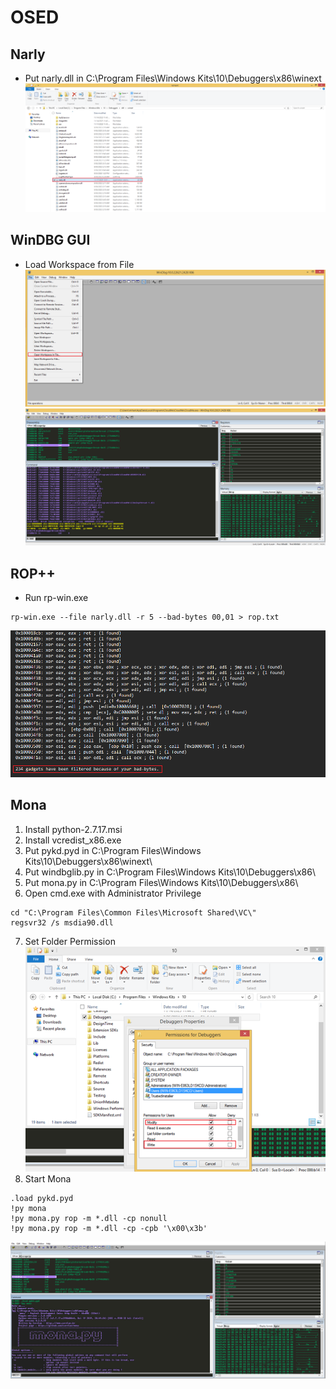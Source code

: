 # OSED
## Narly
* Put narly.dll in C:\Program Files\Windows Kits\10\Debuggers\x86\winext\
![Alt text](Images/image-2.png)

## WinDBG GUI
* Load Workspace from File
![Alt text](Images/image.png)
![Alt text](Images/image-1.png)

## ROP++
* Run rp-win.exe
```
rp-win.exe --file narly.dll -r 5 --bad-bytes 00,01 > rop.txt
```
![Alt text](Images/image-3.png)

## Mona
1. Install python-2.7.17.msi
2. Install vcredist_x86.exe
3. Put pykd.pyd in C:\Program Files\Windows Kits\10\Debuggers\x86\winext\
4. Put windbglib.py in C:\Program Files\Windows Kits\10\Debuggers\x86\
5. Put mona.py in C:\Program Files\Windows Kits\10\Debuggers\x86\
6. Open cmd.exe with Administrator Privilege
```
cd "C:\Program Files\Common Files\Microsoft Shared\VC\"
regsvr32 /s msdia90.dll
```
7. Set Folder Permission
![Alt text](Images/image-5.png)
8. Start Mona
```
.load pykd.pyd
!py mona
!py mona.py rop -m *.dll -cp nonull
!py mona.py rop -m *.dll -cp -cpb '\x00\x3b'
```
![Alt text](Images/image-4.png)